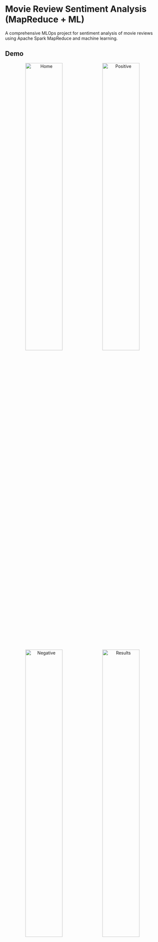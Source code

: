 # Movie Review Sentiment Analysis (MapReduce + ML)

A comprehensive MLOps project for sentiment analysis of movie reviews using Apache Spark MapReduce and machine learning.

##  Demo

<div align="center">
  <img src="demo/ui-home.png" alt="Home" width="49%" />
  <img src="demo/ui-positive.png" alt="Positive" width="49%" />
</div>

<div align="center">
  <img src="demo/ui-negative.png" alt="Negative" width="49%" />
  <img src="demo/ui-results.png" alt="Results" width="49%" />
</div>

##  Project Overview

This project implements a complete MapReduce + ML pipeline for predicting movie review sentiment:

- **MapReduce Processing**: Single-pass feature extraction with word counts and TF-IDF
- **Machine Learning**: Naive Bayes, Logistic Regression, and Random Forest classifiers
- **MLOps**: MLflow tracking, model versioning, and evaluation metrics
- **Scalability**: Apache Spark for distributed processing

## 🏗️ Project Structure

```
MMS/
├── config/                 # Configuration files
│   └── config.yaml        # Main configuration
├── src/                   # Source code
│   ├── config/           # Configuration management
│   ├── data/             # Data loading utilities
│   ├── processing/       # MapReduce processing
│   ├── models/           # Model training and evaluation
│   └── utils/            # Utility functions
├── scripts/              # Executable scripts
│   ├── train.py         # Training script
│   ├── predict.py       # Prediction script
│   └── evaluate.py      # Evaluation script
├── tests/               # Unit tests
├── docker/              # Docker configuration
├── data/                # Data directory
├── models/              # Trained models
├── logs/                # Log files
├── artifacts/           # Model artifacts
└── mlruns/             # MLflow tracking
```

##  Quick Start

### 1. Installation

```bash
# Clone the repository
git clone <repository-url>
cd MMS

# Install dependencies
make install

# Setup project directories
make setup
```

### 2. Data Preparation

Place your movie review datasets in the `data/` directory:
- `train.csv` - Training data
- `test.csv` - Test data
- `unsupervised.csv` - Additional unsupervised data

### 3. Training

#### Spark MLlib Models
```bash
# Train with default settings
make train

# Train with cross-validation
make train-cv

# Train specific algorithm
python scripts/train.py --algorithm logistic_regression
```

#### PyTorch Neural Networks
```bash
# Train LSTM model
make train-lstm

# Train Transformer model
make train-transformer

# Train BERT model
make train-bert

# Train any PyTorch model
python scripts/train_pytorch.py --model-type lstm
```

#### Hybrid Training (Compare Both Approaches)
```bash
# Train both Spark and PyTorch models and compare
make train-hybrid

# Custom hybrid training
python scripts/train_hybrid.py --spark-algorithm naive_bayes --pytorch-model bert --compare
```

### 4. Prediction

#### Spark Models
```bash
# Predict single text
make predict

# Batch prediction
python scripts/predict.py --model-path models/naive_bayes_model --input-file data/test.csv --output-file predictions.csv
```

#### PyTorch Models
```bash
# Predict with PyTorch model
make predict-pytorch

# Custom PyTorch prediction
python scripts/predict_pytorch.py --model-path models/pytorch_lstm_model.pth --model-type lstm --text "This movie is great!"
```

### 5. Evaluation

```bash
# Evaluate model
make evaluate
```

## 🔧 Configuration

Edit `config/config.yaml` to customize:

- **Data paths**: Raw and processed data locations
- **Spark settings**: Memory, cores, and other Spark configurations
- **Text processing**: Stopwords, vocabulary size, feature extraction
- **Model parameters**: Algorithm, hyperparameters, cross-validation
- **MLOps settings**: MLflow tracking, logging, and artifacts

## 🐳 Docker Support

### Build and Run

```bash
# Build Docker image
make docker-build

# Run with Docker Compose
make docker-run
```

### Access Services

- **Spark UI**: http://localhost:4040
- **MLflow UI**: http://localhost:5000

##  Testing

```bash
# Run all tests
make test

# Run tests with coverage
make test-coverage
```

##  Processing Pipelines

### Spark MapReduce Pipeline
1. **Map Phase**: Tokenize text → emit (word, 1) pairs
2. **Reduce Phase**: Aggregate word counts → build vocabulary
3. **Feature Engineering**: TF-IDF + bag-of-words extraction
4. **Model Training**: Spark MLlib algorithms

### PyTorch Neural Network Pipeline
1. **Data Preprocessing**: Text cleaning and tokenization
2. **Vocabulary Building**: Word-to-index mapping
3. **Model Architecture**: LSTM/Transformer/BERT networks
4. **Training**: Gradient descent with early stopping

### Hybrid Approach
- **Best of Both Worlds**: Spark for data processing + PyTorch for deep learning
- **Performance Comparison**: Side-by-side evaluation of different approaches
- **Flexibility**: Choose the best model for your specific use case

## 🤖 Supported Models

### Spark MLlib Models
- **Naive Bayes**: Fast and effective for text classification
- **Logistic Regression**: Linear model with good interpretability
- **Random Forest**: Ensemble method for robust predictions

### PyTorch Neural Networks
- **LSTM**: Long Short-Term Memory networks for sequence modeling
- **Transformer**: Self-attention based architecture for text understanding
- **BERT**: Pre-trained transformer model for state-of-the-art performance

##  MLOps Features

- **MLflow Integration**: Experiment tracking and model versioning
- **Comprehensive Logging**: Structured logging with different levels
- **Model Evaluation**: Multiple metrics (accuracy, precision, recall, F1, AUC)
- **Cross-Validation**: Hyperparameter tuning with k-fold CV
- **Artifact Management**: Model and data versioning

##  Monitoring

### MLflow Tracking
- Experiment runs and parameters
- Model performance metrics
- Artifact storage and versioning

### Logging
- Structured logging to files and console
- Different log levels (DEBUG, INFO, WARNING, ERROR)
- Performance and error tracking

## 🛠️ Development

### Code Quality
```bash
# Format code
make format

# Type checking
make type-check
```

### Adding New Features
1. Create new modules in `src/`
2. Add corresponding tests in `tests/`
3. Update configuration in `config/config.yaml`
4. Add CLI options in scripts

## 📝 Usage Examples

### Training with Custom Parameters
```bash
python scripts/train.py \
    --algorithm naive_bayes \
    --cross-validate \
    --log-level DEBUG
```

### Batch Prediction
```bash
python scripts/predict.py \
    --model-path models/naive_bayes_model \
    --input-file data/new_reviews.csv \
    --output-file results/predictions.csv
```

### Model Evaluation
```bash
python scripts/evaluate.py \
    --model-path models/naive_bayes_model \
    --test-file data/test.csv
```

## 🤝 Contributing

1. Fork the repository
2. Create a feature branch
3. Make your changes
4. Add tests for new functionality
5. Run the test suite
6. Submit a pull request

## 📄 License

This project is licensed under the MIT License - see the LICENSE file for details.

## 🙏 Acknowledgments

- Apache Spark for distributed processing
- MLflow for MLOps capabilities
- The movie review dataset providers
- The open-source community for excellent tools and libraries
